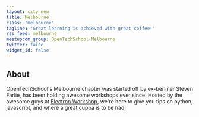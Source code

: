 ```yaml
---
layout: city_new
title: Melbourne
class: "melbourne"
tagline: "Great learning is achieved with great coffee!"
rss_feed: melbourne
meetupcom_group: OpenTechSchool-Melbourne
twitter: false
widget_id: false
---
```


## About

OpenTechSchool's Melbourne chapter was started off by ex-berliner Steven Farlie,
has been holding awesome workshops ever since. Hosted by the awesome guys at
[Electron Workshop], we're here to give you tips on python, javascript,
and where a great cuppa is to be had!

[Electron Workshop]: http://www.electronworkshop.com.au
